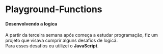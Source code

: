 # Playground-Functions

<h4> Desenvolvendo a logica </h4>
<P> A partir da terceira semana após começa a estudar programação, fiz um projeto que visava cumprir alguns desafios de logicá. 
<br>Para esses desafios eu utilizei o <b>JavaScript</b>.</p>
